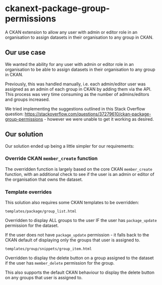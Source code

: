 # ckanext-package-group-permissions
A CKAN extension to allow any user with admin or editor role in an organisation to assign datasets in their organisation to any group in CKAN.

## Our use case

We wanted the ability for any user with admin or editor role in an organisation to be able to assign datasets in their organisation to any group in CKAN.

Previously, this was handled manually, i.e. each admin/editor user was assigned as an admin of each group in CKAN by adding them via the API. This process was very time consuming as the number of admins/editors and groups increased.

We tried implementing the suggestions outlined in this Stack Overflow question: https://stackoverflow.com/questions/37279610/ckan-package-group-permissions - however we were unable to get it working as desired.

## Our solution

Our solution ended up being a little simpler for our requirements:

### Override CKAN `member_create` function

The overridden function is largely based on the core CKAN `member_create` function, with an additional check to see if the user is an admin or editor of the organisation that owns the dataset.

### Template overrides

This solution also requires some CKAN templates to be overridden:

`templates/package/group_list.html`

Overridden to display ALL groups to the user IF the user has `package_update` permission for the dataset.

If the user does not have `package_update` permission - it falls back to the CKAN default of displaying only the groups that user is assigned to.

`templates/group/snippets/group_item.html`

Overridden to display the delete button on a group assigned to the dataset if the user has `member_delete` permission for the group.

This also supports the default CKAN behaviour to display the delete button on any groups that user is assigned to.
